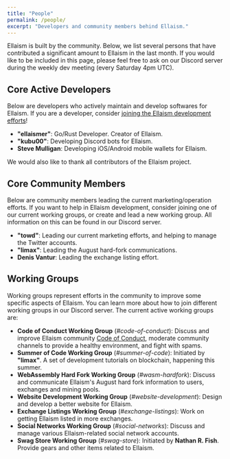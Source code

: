 ```yaml
---
title: "People"
permalink: /people/
excerpt: "Developers and community members behind Ellaism."
---
```


Ellaism is built by the community. Below, we list several persons that have contributed a significant amount to Ellaism in the last month. If you would like to be included in this page, please feel free to ask on our Discord server during the weekly dev meeting (every Saturday 4pm UTC).

## Core Active Developers

Below are developers who actively maintain and develop softwares for Ellaism. If you are a developer, consider [joining the Ellaism development efforts](https://github.com/ellaism/meta/blob/master/github.md)!

* **"ellaismer"**: Go/Rust Developer. Creator of Ellaism.
* **"kubu00"**: Developing Discord bots for Ellaism.
* **Steve Mulligan**: Developing iOS/Android mobile wallets for Ellaism.

We would also like to thank all contributors of the Ellaism project.

## Core Community Members

Below are community members leading the current marketing/operation efforts. If you want to help in Ellaism development, consider joining one of our current working groups, or create and lead a new working group. All information on this can be found in our Discord server.

* **"towd"**: Leading our current marketing efforts, and helping to manage the Twitter accounts.
* **"limax"**: Leading the August hard-fork communications.
* **Denis Vantur**: Leading the exchange listing effort.

## Working Groups

Working groups represent efforts in the community to improve some specific aspects of Ellaism. You can learn more about how to join different working groups in our Discord server. The current active working groups are:

* **Code of Conduct Working Group** (*#code-of-conduct*): Discuss and improve Ellaism community [Code of Conduct](https://github.com/ellaism/meta/blob/master/conduct.md), moderate community channels to provide a healthy environment, and fight with spams.
* **Summer of Code Working Group** (*#summer-of-code*): Initiated by **"limax"**. A set of development tutorials on blockchain, happening this summer.
* **WebAssembly Hard Fork Working Group** (*#wasm-hardfork*): Discuss and communicate Ellaism's August hard fork information to users, exchanges and mining pools.
* **Website Development Working Group** (*#website-development*): Design and develop a better website for Ellaism.
* **Exchange Listings Working Group** (*#exchange-listings*): Work on getting Ellaism listed in more exchanges.
* **Social Networks Working Group** (*#social-networks*): Discuss and manage various Ellaism-related social network accounts.
* **Swag Store Working Group** (*#swag-store*): Initiated by **Nathan R. Fish**. Provide gears and other items related to Ellaism.
